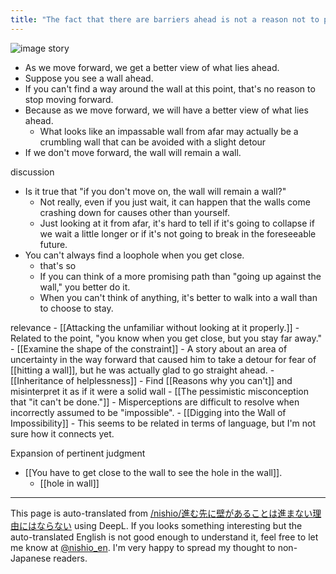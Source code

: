 ```yaml
---
title: "The fact that there are barriers ahead is not a reason not to proceed."
---
```


![image](https://gyazo.com/0eda1fa1d0146155b7904a442acd2212/thumb/1000)
story
- As we move forward, we get a better view of what lies ahead.
- Suppose you see a wall ahead.
- If you can't find a way around the wall at this point, that's no reason to stop moving forward.
- Because as we move forward, we will have a better view of what lies ahead.
    - What looks like an impassable wall from afar may actually be a crumbling wall that can be avoided with a slight detour
- If we don't move forward, the wall will remain a wall.

discussion
- Is it true that "if you don't move on, the wall will remain a wall?"
    - Not really, even if you just wait, it can happen that the walls come crashing down for causes other than yourself.
    - Just looking at it from afar, it's hard to tell if it's going to collapse if we wait a little longer or if it's not going to break in the foreseeable future.
- You can't always find a loophole when you get close.
    - that's so
    - If you can think of a more promising path than "going up against the wall," you better do it.
    - When you can't think of anything, it's better to walk into a wall than to choose to stay.

relevance
    - [[Attacking the unfamiliar without looking at it properly.]]
    - Related to the point, "you know when you get close, but you stay far away."
    - [[Examine the shape of the constraint]]
    - A story about an area of uncertainty in the way forward that caused him to take a detour for fear of [[hitting a wall]], but he was actually glad to go straight ahead.
    - [[Inheritance of helplessness]]
        - Find [[Reasons why you can't]] and misinterpret it as if it were a solid wall
    - [[The pessimistic misconception that "it can't be done."]]
    - Misperceptions are difficult to resolve when incorrectly assumed to be "impossible".
    - [[Digging into the Wall of Impossibility]]
    - This seems to be related in terms of language, but I'm not sure how it connects yet.

Expansion of pertinent judgment
- [[You have to get close to the wall to see the hole in the wall]].
    - [[hole in wall]]

---
This page is auto-translated from [/nishio/進む先に壁があることは進まない理由にはならない](https://scrapbox.io/nishio/進む先に壁があることは進まない理由にはならない) using DeepL. If you looks something interesting but the auto-translated English is not good enough to understand it, feel free to let me know at [@nishio_en](https://twitter.com/nishio_en). I'm very happy to spread my thought to non-Japanese readers.